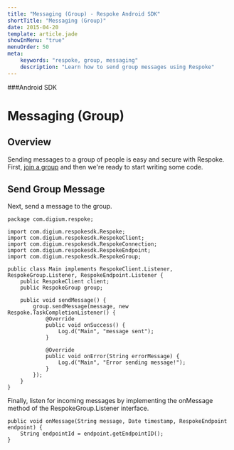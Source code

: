 ```yaml
---
title: "Messaging (Group) - Respoke Android SDK"
shortTitle: "Messaging (Group)"
date: 2015-04-20
template: article.jade
showInMenu: "true"
menuOrder: 50
meta:
    keywords: "respoke, group, messaging"
    description: "Learn how to send group messages using Respoke"
---
```


###Android SDK
# Messaging (Group)

## Overview

Sending messages to a group of people is easy and secure with Respoke. First, [join a group](/client/android/guide/group-joining.html) and then we're ready to start writing some code.

## Send Group Message

Next, send a message to the group.

    package com.digium.respoke;

    import com.digium.respokesdk.Respoke;
    import com.digium.respokesdk.RespokeClient;
    import com.digium.respokesdk.RespokeConnection;
    import com.digium.respokesdk.RespokeEndpoint;
    import com.digium.respokesdk.RespokeGroup;

    public class Main implements RespokeClient.Listener, RespokeGroup.Listener, RespokeEndpoint.Listener {
        public RespokeClient client;
        public RespokeGroup group;

        public void sendMessage() {
            group.sendMessage(message, new Respoke.TaskCompletionListener() {
                @Override
                public void onSuccess() {
                    Log.d("Main", "message sent");
                }

                @Override
                public void onError(String errorMessage) {
                    Log.d("Main", "Error sending message!");
                }
            }); 
        }
    }
    
Finally, listen for incoming messages by implementing the onMessage method of the RespokeGroup.Listener interface.

    public void onMessage(String message, Date timestamp, RespokeEndpoint endpoint) {
        String endpointId = endpoint.getEndpointID();
    }